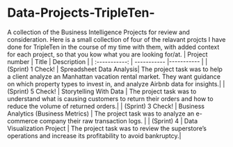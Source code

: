 # Data-Projects-TripleTen-
A collection of the Business Intelligence Projects for review and consideration.
Here is a small collection of four of the relavant projcts I have done for TripleTen in the course of my time with them, with added context for each project, so that you kow what you are looking for/at.
| Project number | Title | Description |
| :-----------: | ----------- |----------- |
| (Sprint) 1 Check! | Spreadsheet Data Analysis| The project task was to help a client analyze an Manhattan vacation rental market. They want guidance on which property types to invest in, and analyze Airbnb data for insights.|
| (Sprint) 5 Check! | Storytelling With Data | The project task was to understand what is causing customers to return their orders and how to reduce the volume of returned orders.|
| (Sprint) 3 Check! | Business Analytics (Business Metrics) | The project task was to analyze an e-commerce company their raw transaction logs. |
| (Sprint) 4 | Data Visualization Project | The project task was to review the superstore’s operations and increase its profitability to avoid bankruptcy.|
